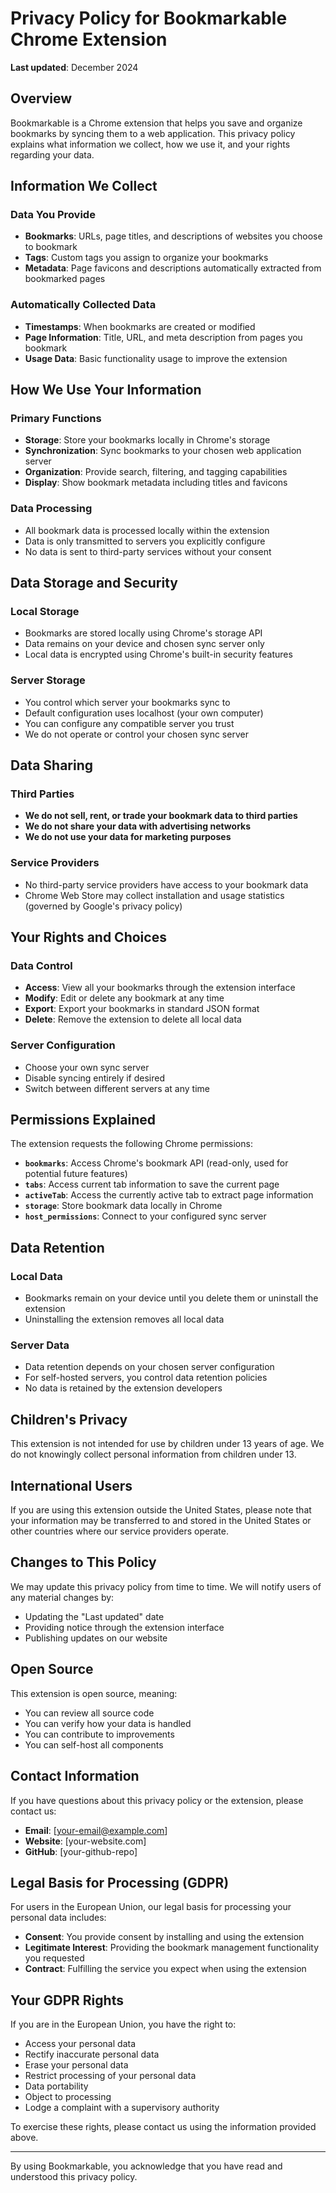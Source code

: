 # Privacy Policy for Bookmarkable Chrome Extension

**Last updated**: December 2024

## Overview

Bookmarkable is a Chrome extension that helps you save and organize bookmarks by syncing them to a web application. This privacy policy explains what information we collect, how we use it, and your rights regarding your data.

## Information We Collect

### Data You Provide
- **Bookmarks**: URLs, page titles, and descriptions of websites you choose to bookmark
- **Tags**: Custom tags you assign to organize your bookmarks
- **Metadata**: Page favicons and descriptions automatically extracted from bookmarked pages

### Automatically Collected Data
- **Timestamps**: When bookmarks are created or modified
- **Page Information**: Title, URL, and meta description from pages you bookmark
- **Usage Data**: Basic functionality usage to improve the extension

## How We Use Your Information

### Primary Functions
- **Storage**: Store your bookmarks locally in Chrome's storage
- **Synchronization**: Sync bookmarks to your chosen web application server
- **Organization**: Provide search, filtering, and tagging capabilities
- **Display**: Show bookmark metadata including titles and favicons

### Data Processing
- All bookmark data is processed locally within the extension
- Data is only transmitted to servers you explicitly configure
- No data is sent to third-party services without your consent

## Data Storage and Security

### Local Storage
- Bookmarks are stored locally using Chrome's storage API
- Data remains on your device and chosen sync server only
- Local data is encrypted using Chrome's built-in security features

### Server Storage
- You control which server your bookmarks sync to
- Default configuration uses localhost (your own computer)
- You can configure any compatible server you trust
- We do not operate or control your chosen sync server

## Data Sharing

### Third Parties
- **We do not sell, rent, or trade your bookmark data to third parties**
- **We do not share your data with advertising networks**
- **We do not use your data for marketing purposes**

### Service Providers
- No third-party service providers have access to your bookmark data
- Chrome Web Store may collect installation and usage statistics (governed by Google's privacy policy)

## Your Rights and Choices

### Data Control
- **Access**: View all your bookmarks through the extension interface
- **Modify**: Edit or delete any bookmark at any time
- **Export**: Export your bookmarks in standard JSON format
- **Delete**: Remove the extension to delete all local data

### Server Configuration
- Choose your own sync server
- Disable syncing entirely if desired
- Switch between different servers at any time

## Permissions Explained

The extension requests the following Chrome permissions:

- **`bookmarks`**: Access Chrome's bookmark API (read-only, used for potential future features)
- **`tabs`**: Access current tab information to save the current page
- **`activeTab`**: Access the currently active tab to extract page information
- **`storage`**: Store bookmark data locally in Chrome
- **`host_permissions`**: Connect to your configured sync server

## Data Retention

### Local Data
- Bookmarks remain on your device until you delete them or uninstall the extension
- Uninstalling the extension removes all local data

### Server Data
- Data retention depends on your chosen server configuration
- For self-hosted servers, you control data retention policies
- No data is retained by the extension developers

## Children's Privacy

This extension is not intended for use by children under 13 years of age. We do not knowingly collect personal information from children under 13.

## International Users

If you are using this extension outside the United States, please note that your information may be transferred to and stored in the United States or other countries where our service providers operate.

## Changes to This Policy

We may update this privacy policy from time to time. We will notify users of any material changes by:
- Updating the "Last updated" date
- Providing notice through the extension interface
- Publishing updates on our website

## Open Source

This extension is open source, meaning:
- You can review all source code
- You can verify how your data is handled
- You can contribute to improvements
- You can self-host all components

## Contact Information

If you have questions about this privacy policy or the extension, please contact us:

- **Email**: [your-email@example.com]
- **Website**: [your-website.com]
- **GitHub**: [your-github-repo]

## Legal Basis for Processing (GDPR)

For users in the European Union, our legal basis for processing your personal data includes:
- **Consent**: You provide consent by installing and using the extension
- **Legitimate Interest**: Providing the bookmark management functionality you requested
- **Contract**: Fulfilling the service you expect when using the extension

## Your GDPR Rights

If you are in the European Union, you have the right to:
- Access your personal data
- Rectify inaccurate personal data
- Erase your personal data
- Restrict processing of your personal data
- Data portability
- Object to processing
- Lodge a complaint with a supervisory authority

To exercise these rights, please contact us using the information provided above.

---

By using Bookmarkable, you acknowledge that you have read and understood this privacy policy.
